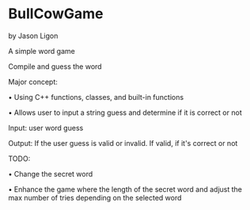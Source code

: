 # BullCowGame
by Jason Ligon

A simple word game

Compile and guess the word

Major concept:

• Using C++ functions, classes, and built-in functions

• Allows user to input a string guess and determine if it is correct or not

Input: user word guess

Output: If the user guess is valid or invalid. If valid, if it's correct or not

TODO: 

• Change the secret word

• Enhance the game where the length of the secret word and adjust the max number of tries depending on the selected word

